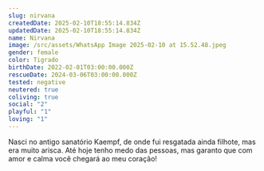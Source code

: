 ```yaml
---
slug: nirvana
createdDate: 2025-02-10T18:55:14.834Z
updatedDate: 2025-02-10T18:55:14.834Z
name: Nirvana
image: /src/assets/WhatsApp Image 2025-02-10 at 15.52.48.jpeg
gender: female
color: Tigrado
birthDate: 2022-02-01T03:00:00.000Z
rescueDate: 2024-03-06T03:00:00.000Z
tested: negative
neutered: true
coliving: true
social: "2"
playful: "1"
loving: "1"
---
```


Nasci no antigo sanatório Kaempf, de onde fui resgatada ainda filhote, mas era muito arisca. Até hoje tenho medo das pessoas, mas garanto que com amor e calma você chegará ao meu coração!
